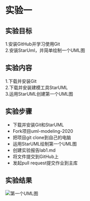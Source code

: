 # 实验一

## 实验目标
  1.安装GitHub并学习使用Git  
  2.安装StarUml，并简单绘制一个UML图  
## 实验内容
  1.下载并安装Git  
  2.下载并安装建模工具StarUML  
  3.运用StarUML创建第一个UML图  
## 实验步骤
  - 下载并安装Git和StarUML
  - Fork项目uml-modeling-2020
  - 把项目git clone到自己的电脑
  - 运用StarUML绘制第一个UML图
  - 创建实验报告lab1.md
  - 将文件提交到GitHub上
  - 发起pull request提交作业到主库


## 实验结果

![第一个UML图](./model1.jpg)
